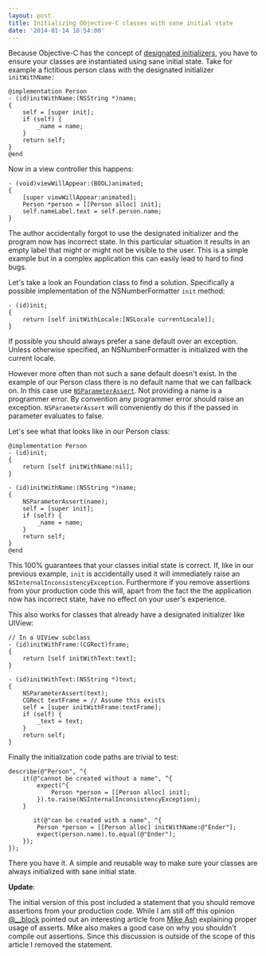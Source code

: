 ```yaml
---
layout: post
title: Initializing Objective-C classes with sane initial state
date: '2014-01-14 18:54:00'
---
```


Because Objective-C has the concept of [designated initializers][], you have to ensure your classes are instantiated using sane initial state. Take for example a fictitious person class with the designated initializer `initWithName:` 

    @implementation Person
    - (id)initWithName:(NSString *)name;
    {
        self = [super init];
        if (self) {
            _name = name;
        }
        return self;
    }
    @end

[designated initializers]: https://developer.apple.com/library/ios/documentation/general/conceptual/CocoaEncyclopedia/Initialization/Initialization.html#//apple_ref/doc/uid/TP40010810-CH6-SW3

Now in a view controller this happens:

    - (void)viewWillAppear:(BOOL)animated;
    {
        [super viewWillAppear:animated];
        Person *person = [[Person alloc] init];
        self.nameLabel.text = self.person.name;
    }

The author accidentally forgot to use the designated initializer and the program now has incorrect state. In this particular situation it results in an empty label that might or might not be visible to the user. This is a simple example but in a complex application this can easily lead to hard to find bugs.

Let's take a look an Foundation class to find a solution. Specifically a possible implementation of the NSNumberFormatter `init` method:

    - (id)init;
    {
        return [self initWithLocale:[NSLocale currentLocale]];
    }

If possible you should always prefer a sane default over an exception. Unless otherwise specified, an NSNumberFormatter is initialized with the current locale.

However more often than not such a sane default doesn't exist. In the example of our Person class there is no default name that we can fallback on. In this case use [`NSParameterAssert`](https://developer.apple.com/library/mac/documentation/Cocoa/Reference/Foundation/Miscellaneous/Foundation_Functions/Reference/reference.html#//apple_ref/c/macro/NSParameterAssert). Not providing a name is a programmer error. By convention any programmer error should raise an exception. `NSParameterAssert` will conveniently do this if the passed in parameter evaluates to false.

Let's see what that looks like in our Person class:

    @implementation Person
    - (id)init;
    {
        return [self initWithName:nil];
    }

    - (id)initWithName:(NSString *)name;
    {
        NSParameterAssert(name);
        self = [super init];
        if (self) {
            _name = name;
        }
        return self;
    }
    @end

This 100% guarantees that your classes initial state is correct. If, like in our previous example, `init` is accidentally used it will immediately raise an `NSInternalInconsistencyException`. Furthermore if you remove assertions from your production code this will, apart from the fact the the application now has incorrect state, have no effect on your user's experience.

This also works for classes that already have a designated initializer like UIView:

    // In a UIView subclass
    - (id)initWithFrame:(CGRect)frame;
    {
        return [self initWithText:text];
    }

    - (id)initWithText:(NSString *)text;
    {
        NSParameterAssert(text);
        CGRect textFrame = // Assume this exists
        self = [super initWithFrame:textFrame];
        if (self) {
            _text = text;
        }
        return self;
    }

Finally the initialization code paths are trivial to test:

    describe(@"Person", ^{
        it(@"cannot be created without a name", ^{
            expect(^{
                Person *person = [[Person alloc] init];
            }).to.raise(NSInternalInconsistencyException);
        }

           it(@"can be created with a name", ^{
            Person *person = [[Person alloc] initWithName:@"Ender"];
            expect(person.name).to.equal(@"Ender");
        });
    });

There you have it. A simple and reusable way to make sure your classes are always initialized with sane initial state.

**Update**:

The initial version of this post included a statement that you should remove assertions from your production code. While I am still off this opinion [@__block](https://twitter.com/__block/status/423716919037136896) pointed out an interesting article from [Mike Ash](https://www.mikeash.com/pyblog/friday-qa-2013-05-03-proper-use-of-asserts.html) explaining proper usage of asserts. Mike also makes a good case on why you shouldn't compile out assertions. Since this discussion is outside of the scope of this article I removed the statement.